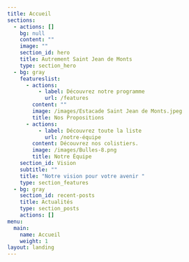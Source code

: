 ```yaml
---
title: Accueil
sections:
  - actions: []
    bg: null
    content: ""
    image: ""
    section_id: hero
    title: Autrement Saint Jean de Monts
    type: section_hero
  - bg: gray
    featureslist:
      - actions:
          - label: Découvrez notre programme
            url: /features
        content: ""
        image: /images/Estacade Saint Jean de Monts.jpeg
        title: Nos Propositions
      - actions:
          - label: Découvrez toute la liste
            url: /notre-équipe
        content: Découvrez nos colistiers.
        image: /images/Bulles-8.png
        title: Notre Équipe
    section_id: Vision
    subtitle: ""
    title: "Notre vision pour votre avenir "
    type: section_features
  - bg: gray
    section_id: recent-posts
    title: Actualités
    type: section_posts
    actions: []
menu:
  main:
    name: Accueil
    weight: 1
layout: landing
---
```

